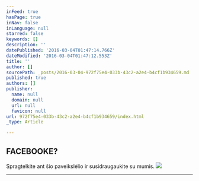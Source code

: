 ```yaml
---
inFeed: true
hasPage: true
inNav: false
inLanguage: null
starred: false
keywords: []
description: ''
datePublished: '2016-03-04T01:47:14.766Z'
dateModified: '2016-03-04T01:47:12.553Z'
title: ''
author: []
sourcePath: _posts/2016-03-04-972f75e4-033b-43c2-a2e4-b4cf1b934659.md
published: true
authors: []
publisher:
  name: null
  domain: null
  url: null
  favicon: null
url: 972f75e4-033b-43c2-a2e4-b4cf1b934659/index.html
_type: Article

---
```

## FACEBOOKE?

Spragtelkite ant šio paveikslėlio ir susidraugaukite su mumis.
![](https://s3-us-west-2.amazonaws.com/the-grid-img/p/e32126c201124b21a682401c8f39fd5125083b2d.jpg)

****